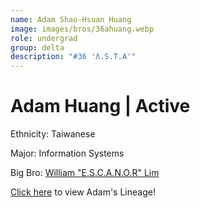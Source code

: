 ```yaml
---
name: Adam Shao-Hsuan Huang
image: images/bros/36ahuang.webp
role: undergrad
group: delta
description: "#36 'Λ.S.T.A'"
---
```


# Adam Huang | Active
Ethnicity: Taiwanese

Major: Information Systems

Big Bro: [William "E.S.C.A.N.O.R" Lim](32wlim)

[Click here](/ujis/) to view Adam's Lineage!